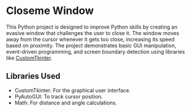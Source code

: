 # Closeme Window

This Python project is designed to improve Python skills by creating an evasive window that challenges the user to close it. The window moves away from the cursor whenever it gets too close, increasing its speed based on proximity. The project demonstrates basic GUI manipulation, event-driven programming, and screen boundary detection using libraries like [CustomTkinter](https://customtkinter.tomschimansky.com/).


## Libraries Used

- CustomTkinter: For the graphical user interface.
- PyAutoGUI: To track cursor position.
- Math: For distance and angle calculations.
